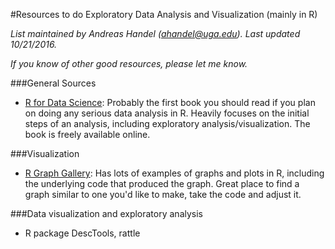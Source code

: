 #Resources to do Exploratory Data Analysis and Visualization (mainly in R)

*List maintained by Andreas Handel (ahandel@uga.edu). Last updated 10/21/2016.*

*If you know of other good resources, please let me know.*


###General Sources


* [R for Data Science](http://r4ds.had.co.nz/): Probably the first book you should read if you plan on doing any serious data analysis in R. Heavily focuses on the initial steps of an analysis, including exploratory analysis/visualization. The book is freely available online.



###Visualization

* [R Graph Gallery](http://www.r-graph-gallery.com/): Has lots of examples of graphs and plots in R, including the underlying code that produced the graph. Great place to find a graph similar to one you'd like to make, take the code and adjust it.




###Data visualization and exploratory analysis

-   R package DescTools, rattle
